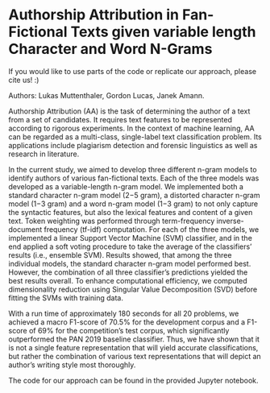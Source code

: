 # Authorship Attribution in Fan-Fictional Texts given variable length Character and Word N-Grams

If you would like to use parts of the code or replicate our approach, please cite us! :) 

Authors: Lukas Muttenthaler, Gordon Lucas, Janek Amann.

Authorship  Attribution  (AA)  is  the  task  of determining the author of a text from a set of candidates.  It requires text features to be represented  according  to  rigorous  experiments. In  the  context  of  machine  learning,  AA  can be   regarded   as   a   multi-class,   single-label text  classification  problem.    Its  applications include plagiarism detection and   forensic linguistics as well as research in literature.  

In the current study,  we aimed to develop three different n-gram models to identify authors of various fan-fictional texts.   Each of the three models  was  developed  as  a  variable-length n-gram model.  We implemented both a standard  character n-gram  model  (2−5 gram), 
a  distorted  character n-gram  model  (1−3 gram) and a word n-gram model (1−3 gram) to  not  only  capture  the  syntactic  features, but also the lexical features and content of a given  text.   Token  weighting  was  performed through term-frequency inverse-document frequency  (tf-idf)  computation.   For  each  of the  three  models,  we  implemented  a  linear Support   Vector   Machine   (SVM)   classifier, and in the end applied a soft voting procedure to  take  the  average  of  the  classifiers’  results (i.e.,  ensemble  SVM).  Results  showed,  that among   the   three   individual   models, the standard  character n-gram  model  performed best.   However, the  combination  of  all  three classifier’s predictions yielded the best results overall.  To enhance computational efficiency, we computed dimensionality reduction using Singular Value  Decomposition (SVD) before fitting  the  SVMs  with  training  data. 

With a  run  time  of  approximately 180 seconds for all 20 problems,  we achieved   a   macro   F1-score   of 70.5% for the  development  corpus  and  a  F1-score  of 69% for the competition’s test corpus, which significantly   outperformed   the   PAN   2019 baseline classifier.  Thus, we have shown that it is not a single feature representation that will yield  accurate  classifications,  but  rather  the combination  of  various  text  representations that will depict an author’s writing style most thoroughly.

The code for our approach can be found in the provided Jupyter notebook.
